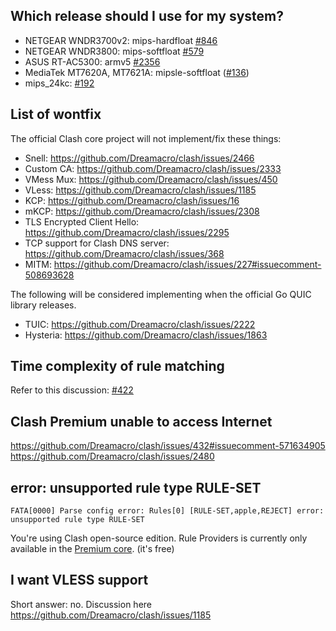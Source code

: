 ## Which release should I use for my system?
* NETGEAR WNDR3700v2: mips-hardfloat [#846](https://github.com/Dreamacro/clash/issues/846)
* NETGEAR WNDR3800: mips-softfloat [#579](https://github.com/Dreamacro/clash/issues/579)
* ASUS RT-AC5300: armv5 [#2356](https://github.com/Dreamacro/clash/issues/2356)
* MediaTek MT7620A, MT7621A: mipsle-softfloat ([#136](https://github.com/Dreamacro/clash/issues/136))
* mips_24kc: [#192](https://github.com/Dreamacro/clash/issues/192)

## List of wontfix
The official Clash core project will not implement/fix these things:

* Snell: https://github.com/Dreamacro/clash/issues/2466
* Custom CA: https://github.com/Dreamacro/clash/issues/2333
* VMess Mux: https://github.com/Dreamacro/clash/issues/450
* VLess: https://github.com/Dreamacro/clash/issues/1185
* KCP: https://github.com/Dreamacro/clash/issues/16
* mKCP: https://github.com/Dreamacro/clash/issues/2308
* TLS Encrypted Client Hello: https://github.com/Dreamacro/clash/issues/2295
* TCP support for Clash DNS server: https://github.com/Dreamacro/clash/issues/368
* MITM: https://github.com/Dreamacro/clash/issues/227#issuecomment-508693628

The following will be considered implementing when the official Go QUIC library releases.

* TUIC: https://github.com/Dreamacro/clash/issues/2222
* Hysteria: https://github.com/Dreamacro/clash/issues/1863

## Time complexity of rule matching
Refer to this discussion: [#422](https://github.com/Dreamacro/clash/issues/422)

## Clash Premium unable to access Internet
https://github.com/Dreamacro/clash/issues/432#issuecomment-571634905
https://github.com/Dreamacro/clash/issues/2480

## error: unsupported rule type RULE-SET

```
FATA[0000] Parse config error: Rules[0] [RULE-SET,apple,REJECT] error: unsupported rule type RULE-SET
```

You're using Clash open-source edition. Rule Providers is currently only available in the [Premium core](https://github.com/Dreamacro/clash/releases/tag/premium). (it's free)

## I want VLESS support

Short answer: no. Discussion here https://github.com/Dreamacro/clash/issues/1185